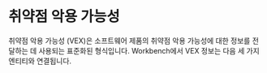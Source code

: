 # 취약점 악용 가능성

취약점 악용 가능성 (VEX)은 소프트웨어 제품의 취약점 악용 가능성에 대한 정보를 전달하는 데 사용되는 표준화된 형식입니다. Workbench에서 VEX 정보는 다음 세 가지 엔티티와 연결됩니다.
